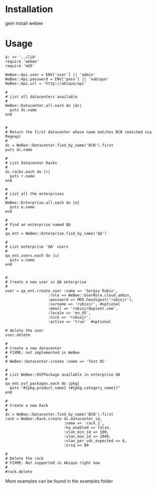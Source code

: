 # Installation

gem install webee


# Usage

    $: << '../lib'
    require 'webee'
    require 'md5'
    
    WeBee::Api.user = ENV['user'] || 'admin'
    WeBee::Api.password = ENV['pass'] || 'xabiquo'
    WeBee::Api.url = 'http://abiquo/api'
    
    #
    # List all datacenters available
    # 
    WeBee::Datacenter.all.each do |dc|
      puts dc.name
    end
    
    
    # 
    # Return the first datacenter whose name matches BCN (matched via Regexp)
    #
    dc = WeBee::Datacenter.find_by_name('BCN').first
    puts dc.name
    
    #
    # List Datacenter Racks
    #
    dc.racks.each do |r|
      puts r.name
    end
    
    #
    # List all the enterprises
    #
    WeBee::Enterprise.all.each do |e|
      puts e.name
    end
    
    #
    # Find an enterprise named QA
    #
    qa_ent = WeBee::Enterprise.find_by_name('QA')
    
    #
    # List enterprise 'QA' users
    #
    qa_ent.users.each do |u|
      puts u.name
    end
    
    
    #
    # Create a new user in QA enterprise
    # 
    user = qa_ent.create_user :name => 'Sergio Rubio',
                       :role => WeBee::UserRole.cloud_admin,
                       :password => MD5.hexdigest('rubiojr'),
                       :surname => 'rubiojr', #optional
                       :email => 'rubiojr@apient.com',
                       :locale => 'en_US',
                       :nick => 'rubiojr',
                       :active => 'true'  #optional
    
    # delete the user
    user.delete
    
    #
    # Create a new datacenter
    # FIXME: not implemented in WeBee
    #
    # WeBee::Datacenter.create :name => 'Test DC'
    
    #
    # List WeBee::OVFPackage available in enterprise QA
    #
    qa_ent.ovf_packages.each do |pkg|
      puts "#{pkg.product_name} (#{pkg.category_name})"
    end
    
    #
    # Create a new Rack
    #
    dc = WeBee::Datacenter.find_by_name('BCN').first
    rack = WeBee::Rack.create dc.datacenter_id,
                              :name => 'rack_1',
                              :ha_enabled => false,
                              :vlan_min_id => 100,
                              :vlan_max_id => 2048,
                              :vlan_per_vdc_expected => 6,
                              :nrsq => 80
    
    #
    # Delete the rack
    # FIXME: Not supported in Abiquo right now
    #
    #rack.delete


More examples can be found in the examples folder

